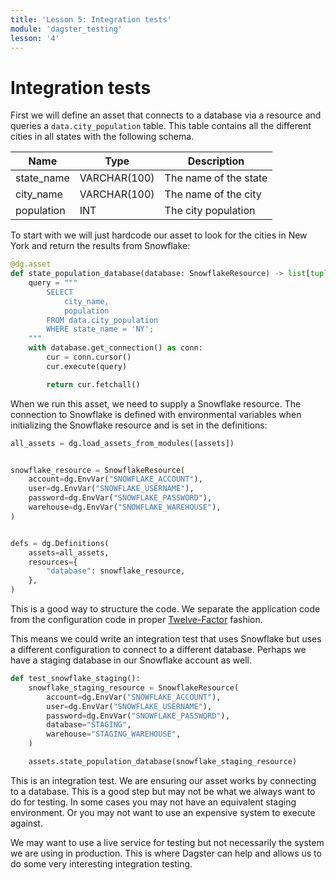 ```yaml
---
title: 'Lesson 5: Integration tests'
module: 'dagster_testing'
lesson: '4'
---
```


# Integration tests

First we will define an asset that connects to a database via a resource and queries a `data.city_population` table. This table contains all the different cities in all states with the following schema.

| Name | Type | Description |
| --- | --- | --- |
| state_name | VARCHAR(100) | The name of the state |
| city_name | VARCHAR(100) | The name of the city |
| population | INT | The city population |

To start with we will just hardcode our asset to look for the cities in New York and return the results from Snowflake:

```python
@dg.asset
def state_population_database(database: SnowflakeResource) -> list[tuple]:
    query = """
        SELECT
            city_name,
            population
        FROM data.city_population
        WHERE state_name = 'NY';
    """
    with database.get_connection() as conn:
        cur = conn.cursor()
        cur.execute(query)

        return cur.fetchall()
```

When we run this asset, we need to supply a Snowflake resource. The connection to Snowflake is defined with environmental variables when initializing the Snowflake resource and is set in the definitions:

```python
all_assets = dg.load_assets_from_modules([assets])


snowflake_resource = SnowflakeResource(
    account=dg.EnvVar("SNOWFLAKE_ACCOUNT"),
    user=dg.EnvVar("SNOWFLAKE_USERNAME"),
    password=dg.EnvVar("SNOWFLAKE_PASSWORD"),
    warehouse=dg.EnvVar("SNOWFLAKE_WAREHOUSE"),
)


defs = dg.Definitions(
    assets=all_assets,
    resources={
        "database": snowflake_resource,
    },
)
```

This is a good way to structure the code. We separate the application code from the configuration code in proper [Twelve-Factor](https://12factor.net/) fashion.

This means we could write an integration test that uses Snowflake but uses a different configuration to connect to a different database. Perhaps we have a staging database in our Snowflake account as well.

```python
def test_snowflake_staging():
    snowflake_staging_resource = SnowflakeResource(
        account=dg.EnvVar("SNOWFLAKE_ACCOUNT"),
        user=dg.EnvVar("SNOWFLAKE_USERNAME"),
        password=dg.EnvVar("SNOWFLAKE_PASSWORD"),
        database="STAGING",
        warehouse="STAGING_WAREHOUSE",
    )

    assets.state_population_database(snowflake_staging_resource)
```

This is an integration test. We are ensuring our asset works by connecting to a database. This is a good step but may not be what we always want to do for testing. In some cases you may not have an equivalent staging environment. Or you may not want to use an expensive system to execute against. 

We may want to use a live service for testing but not necessarily the system we are using in production. This is where Dagster can help and allows us to do some very interesting integration testing.
